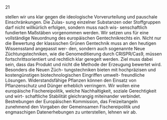  
21 
 
stellen wir uns klar gegen die ideologische Vorverurteilung und pauschale Einschränkungen. Die Zulas-
sung einzelner Substanzen oder Stoffgruppen darf nicht willkürlich erfolgen, sondern muss nach wis-
senschaftlich fundierten Maßstäben vorgenommen werden. 
Wir setzen uns für eine vollständige Neuordnung des europäischen Gentechnikrechts ein. Nicht nur 
die Bewertung der klassischen Grünen Gentechnik muss an den heutigen Wissensstand angepasst wer-
den, sondern auch sogenannte Neue Züchtungstechniken, wie die Genomeditierung durch 
CRISPR/Cas9, müssen fortschrittsorientiert und rechtlich klar geregelt werden. Ziel muss dabei sein, 
dass das Produkt und nicht die Methode der Erzeugung bewertet wird. Besonders die Neuen Züch-
tungstechniken bieten mit hochpräzisen und kostengünstigen biotechnologischen Eingriffen umwelt-
freundliche Lösungen. Widerstandsfähige Pflanzen können den Einsatz von Pflanzenschutz und Dünger 
erheblich verringern. 
Wir wollen eine europäische Fischereipolitik, welche Nachhaltigkeit, soziale Gerechtigkeit und wirt-
schaftliche Stabilität gleichrangig miteinander verbindet. Bestrebungen der Europäischen Kommission, 
das Freizeitangeln zunehmend den Vorgaben der Gemeinsamen Fischereipolitik und engmaschigen 
Datenerhebungen zu unterstellen, lehnen wir ab. 
 
